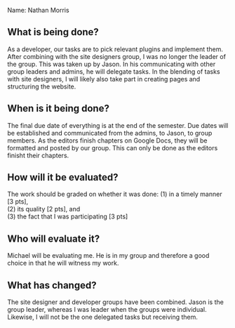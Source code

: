 Name: Nathan Morris

## What is being done?
As a developer, our tasks are to pick relevant plugins and implement them. After combining with the site designers group, I was no longer the leader of the group. This was taken up by Jason. In his communicating with other group leaders and admins, he will delegate tasks. In the blending of tasks with site designers, I will likely also take part in creating pages and structuring the website. 

## When is it being done?
The final due date of everything is at the end of the semester. Due dates will be established and communicated from the admins, to Jason, to group members. As the editors finish chapters on Google Docs, they will be formatted and posted by our group. This can only be done as the editors finisht their chapters.

## How will it be evaluated?
The work should be graded on whether it was done:
(1) in a timely manner [3 pts], <br>
(2) its quality [2 pts], and <br>
(3) the fact that I was participating [3 pts]

## Who will evaluate it?
Michael will be evaluating me. He is in my group and therefore a good choice in that he will witness my work.

## What has changed?
The site designer and developer groups have been combined. Jason is the group leader, whereas I was leader when the groups were individual. Likewise, I will not be the one delegated tasks but receiving them.
